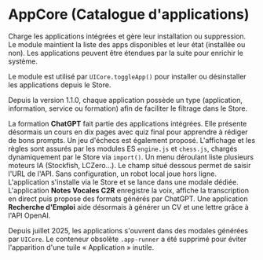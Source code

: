 # AppCore (Catalogue d'applications)

Charge les applications intégrées et gère leur installation ou suppression. Le module maintient la liste des apps disponibles et leur état (installée ou non). Les applications peuvent être étendues par la suite pour enrichir le système.

Le module est utilisé par `UICore.toggleApp()` pour installer ou désinstaller les applications depuis le Store.

Depuis la version 1.1.0, chaque application possède un type (application, information, service ou formation) afin de faciliter le filtrage dans le Store.

La formation **ChatGPT** fait partie des applications intégrées. Elle présente désormais un cours en dix pages avec quiz final pour apprendre à rédiger de bons prompts.
Un jeu d'échecs est également proposé. L'affichage et les règles sont assurés par les modules ES `engine.js` et `chess.js`, chargés dynamiquement par le Store via `import()`.
Un menu déroulant liste plusieurs moteurs IA
(Stockfish, LCZero…). Le champ situé dessous permet de saisir l'URL de l'API.
Sans configuration, un robot local joue hors ligne.
L'application s'installe via le Store et se lance dans une modale dédiée.
L'application **Notes Vocales C2R** enregistre la voix, affiche la transcription en direct puis propose des formats générés par ChatGPT.
Une application **Recherche d'Emploi** aide désormais à générer un CV et une lettre grâce à l'API OpenAI.

Depuis juillet 2025, les applications s'ouvrent dans des modales générées par `UICore`. Le conteneur obsolète `.app-runner` a été supprimé pour éviter l'apparition d'une tuile « Application » inutile.
